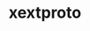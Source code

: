 ---
title: "xextproto"
layout: cache
categories: [package, develop-2025-04-13]
meta: {"compilers": ["gcc@11.1.0", "gcc@11.4.0", "gcc@13.2.0"], "num_specs": 3, "num_specs_by_stack": {"data-vis-sdk": 1, "e4s": 1, "e4s-rocm-external": 1, "hep": 1, "ml-linux-x86_64-rocm": 1, "root": 3}, "oss": ["ubuntu20.04", "ubuntu22.04", "ubuntu24.04"], "platforms": ["linux"], "stacks": ["data-vis-sdk", "e4s", "e4s-rocm-external", "hep", "ml-linux-x86_64-rocm", "root"], "targets": ["x86_64_v3"], "versions": ["7.3.0"]}
spec_details: [{"compiler": "gcc@11.4.0", "hash": "jhsknp7a5nmxpfyrsbc7dvl3ehqp2rae", "os": "ubuntu22.04", "platform": "linux", "size": "-", "stacks": ["e4s", "e4s-rocm-external", "hep", "root"], "target": "x86_64_v3", "variants": ["build_system=autotools"], "versions": ["7.3.0"]}, {"compiler": "gcc@13.2.0", "hash": "vf274pw2chdhwyevcq2762mqobzwgwwe", "os": "ubuntu24.04", "platform": "linux", "size": "-", "stacks": ["ml-linux-x86_64-rocm", "root"], "target": "x86_64_v3", "variants": ["build_system=autotools"], "versions": ["7.3.0"]}, {"compiler": "gcc@11.1.0", "hash": "xilulf3b6xoeal7ch6k2plnqc6nmeyth", "os": "ubuntu20.04", "platform": "linux", "size": "-", "stacks": ["data-vis-sdk", "root"], "target": "x86_64_v3", "variants": ["build_system=autotools"], "versions": ["7.3.0"]}]
---